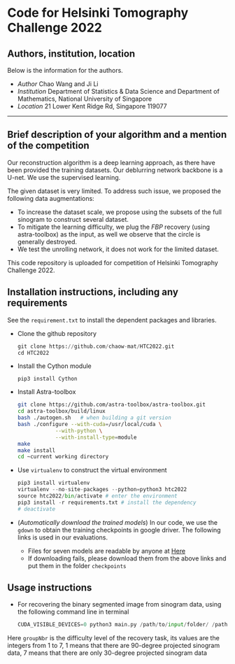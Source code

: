 # Code for Helsinki Tomography Challenge 2022
## Authors, institution, location
Below is the information for the authors.
 + *Author*       Chao Wang and Ji Li
 + *Institution*  Department of Statistics & Data Science and Department of Mathematics, National University of Singapore
 + *Location*    21 Lower Kent Ridge Rd, Singapore 119077  
 -------
## Brief description of your algorithm and a mention of the competition
 Our reconstruction algorithm is a deep learning approach, as there have been provided the training datasets. Our deblurring network backbone is a U-net. We use the supervised learning.
 
The given dataset is very limited. To address such issue, we proposed the following data augmentations:
 + To increase the dataset scale, we propose using the subsets of the full sinogram to construct several dataset.
 + To mitigate the learning difficulty, we plug the *FBP* recovery (using astra-toolbox) as the input, as well we observe that the circle is generally destroyed.
 + We test the unrolling network, it does not work for the limited dataset.

 This code repository is uploaded for competition of Helsinki Tomography Challenge 2022.

 ## Installation instructions, including any requirements
See the ```requirement.txt``` to install the dependent packages and libraries.

 + Clone the github repository
   
   ```python
   git clone https://github.com/chaow-mat/HTC2022.git
   cd HTC2022
   ```
 + Install the Cython module
    ```
    pip3 install Cython
    ```
 + Install Astra-toolbox 
    ```bash
    git clone https://github.com/astra-toolbox/astra-toolbox.git
    cd astra-toolbox/build/linux
    bash ./autogen.sh   # when building a git version
    bash ./configure --with-cuda=/usr/local/cuda \
                --with-python \
                --with-install-type=module
    make
    make install
    cd ~current working directory
    ```
 + Use ```virtualenv```  to construct the virtual environment
    ```python
    pip3 install virtualenv
    virtualenv --no-site-packages --python=python3 htc2022
    source htc2022/bin/activate # enter the environment
    pip3 install -r requirements.txt # install the dependency 
    # deactivate
    ```
 + (*Automatically download the trained models*) In our code, we use the `gdown` to obtain the training checkpoints in google driver. The following links is used in our evaluations.
   +  Files for seven models are readable by anyone at [Here](https://drive.google.com/drive/folders/1K2KwABjR8oL21MXseu1weJOXuT1ohE0V)
   + If downloading fails, please download them from the above links and put them in the folder `checkpoints`

 ## Usage instructions
 
 + For recovering the binary segmented image from sinogram data, using the following command line in terminal
   ```python
   CUDA_VISIBLE_DEVICES=0 python3 main.py /path/to/input/folder/ /path/to/output/folder/ groupNbr
   ```
  Here `groupNbr` is the difficulty level of the recovery task, its values are the integers from 1 to 7, 1 means that there are 90-degree projected sinogram data, 7 means that there are only 30-degree projected sinogram data
